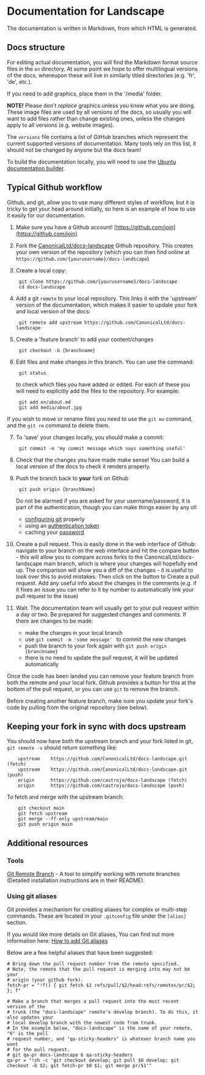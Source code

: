 # Documentation for Landscape

The documentation is written in Markdown, from which HTML is generated.


## Docs structure

For editing actual documentation, you will find the Markdown format source 
files in the `en` directory. At some point we hope to offer multilingual 
versions of the docs, whereupon these will live in similarly titled directories 
(e.g. 'fr', 'de', etc.).

If you need to add graphics, place them in the '/media' folder.  

**NOTE!** Please don't _replace_ graphics unless you know what you are doing. 
These image files are used by all versions of the docs, so usually you will want
to add files rather than change existing ones, unless the changes apply to all 
versions (e.g. website images).

The `versions` file contains a list of GitHub branches which represent the 
current supported versions of documentation. Many tools rely on this list, it 
should not be changed by anyone but the docs team!

To build the documentation locally, you will need to use the [Ubuntu
documentation builder](https://github.com/CanonicalLtd/documentation-builder). 

## Typical Github workflow

Github, and git, allow you to use many different styles of workflow, but it is 
tricky to get your head around initially, so here is an example of how to use it
easily for our documentation.

1. Make sure you have a Github account! [https://github.com/join](https://github.com/join)
2. Fork the [CanonicalLtd/docs-landscape](https://github.com/CanonicalLtd/docs-landscape) Github repository. This 
   creates your own version of the repository (which you can then find online at `https://github.com/{yourusername}/docs-landscape`)
3. Create a local copy:

        git clone https://github.com/{yourusername}/docs-landscape 
        cd docs-landscape

4. Add a git `remote` to your local repository. This links it with the 'upstream' 
   version of the documentation, which makes it easier to update your fork and 
   local version of the docs:

        git remote add upstream https://github.com/CanonicalLtd/docs-landscape

5. Create a 'feature branch' to add your content/changes

        git checkout -b {branchname}

6. Edit files and make changes in this branch. You can use the command:
       
        git status

   to check which files you have added or edited. For each of these you will
   need to explicitly add the files to the repository. For example:

        git add en/about.md
        git add media/about.jpg
  
  If you wish to move or rename files you need to use the `git mv` command, and 
  the `git rm` command to delete them.


7. To 'save' your changes locally, you should make a commit:

        git commit -m 'my commit message which says something useful'

7. Check that the changes you have made make sense! You can build a local
   version of the docs to check it renders properly.

8. Push the branch back to **your** fork on Github

        git push origin {branchName}

   Do not be alarmed if you are asked for your username/password, it is part of
   the authentication, though you can make things easier by any of:
    
    - [configuring git](https://git-scm.com/book/en/v2/Getting-Started-First-Time-Git-Setup) properly
    - using an [authentication token](https://help.github.com/articles/creating-an-access-token-for-command-line-use)
    - caching your [password](https://help.github.com/articles/caching-your-github-password-in-git/)

9. Create a pull request. This is easily done in the web interface of Github:
   navigate to your branch on the web interface and hit the compare button - 
   this will allow you to compare across forks to the CanonicalLtd/docs-landscape
   main branch, which is where your changes will hopefully end up. The
   comparison will show you a diff of the changes  - it is useful to look over
   this to avoid mistakes. Then click on the button to Create a pull request.  Add
   any useful info about the changes in the comments (e.g. if it fixes an issue
   you can refer to it by number to automatically link your pull request to the
   issue)

10. Wait. The documentation team will usually get to your pull request within a 
    day or two. Be prepared for suggested changes and comments. If there are 
    changes to be made:

    - make the changes in your local branch
    - use `git commit -m 'some message' ` to commit the new changes
    - push the branch to your fork again with `git push origin {branchname}`
    - there is no need to update the pull request, it will be updated automatically
 


Once the code has been landed you can remove your feature branch from both the
remote and your local fork. Github provides a button for this at the bottom of
the pull request, or you can use `git` to remove the branch. 

Before creating another feature branch, make sure you update your fork's code
by pulling from the original repository (see below).


## Keeping your fork in sync with docs upstream

You should now have both the upstream branch and your fork listed in git, 
`git remote -v` should return something like:

        upstream   	https://github.com/CanonicalLtd/docs-landscape.git (fetch)
        upstream	https://github.com/CanonicalLtd/docs-landscape.git (push)
        origin  	https://github.com/castrojo/docs-landscape (fetch)
        origin  	https://github.com/castrojo/docs-landscape (push)

To fetch and merge with the upstream branch:

        git checkout main
        git fetch upstream
        git merge --ff-only upstream/main
        git push origin main



## Additional resources

### Tools


[Git Remote Branch](https://github.com/webmat/git_remote_branch) - A tool to 
simplify working with remote branches (Detailed installation instructions are
in their README).


### Using git aliases

Git provides a mechanism for creating aliases for complex or multi-step
commands. These are located in your ``.gitconfig`` file under the
``[alias]`` section.

If you would like more details on Git aliases, You can find out more
information here: [How to add Git aliases](https://git.wiki.kernel.org/index.php/Aliases)

Below are a few helpful aliases that have been suggested:


    # Bring down the pull request number from the remote specified.
    # Note, the remote that the pull request is merging into may not be your
    # origin (your github fork).
    fetch-pr = "!f() { git fetch $1 refs/pull/$2/head:refs/remotes/pr/$2; }; f"

    # Make a branch that merges a pull request into the most recent version of the
    # trunk (the "docs-landscape" remote's develop branch). To do this, it also updates your
    # local develop branch with the newest code from trunk.
    # In the example below, "docs-landscape" is the name of your remote, "6" is the pull
    # request number, and "qa-sticky-headers" is whatever branch name you want
    # for the pull request.
    # git qa-pr docs-landscape 6 qa-sticky-headers
    qa-pr = "!sh -c 'git checkout develop; git pull $0 develop; git checkout -b $2; git fetch-pr $0 $1; git merge pr/$1'"
